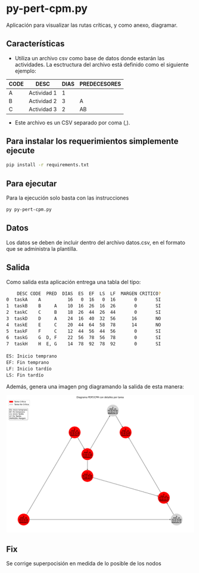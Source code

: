 # py-pert-cpm.py

Aplicación para visualizar las rutas críticas, y como anexo, diagramar.

## Características

* Utiliza un archivo csv como base de datos donde estarán las actividades. La esctructura del archivo está definido como el siguiente ejemplo:

|CODE|DESC|DIAS|PREDECESORES|
|----|----|----|------------|
|A|Actividad 1| 1 | |
|B|Actividad 2| 3 | A |
|C|Actividad 3| 2 |AB|

* Este archivo es un CSV separado por coma (,).

## Para instalar los requerimientos simplemente ejecute
```sh
pip install -r requirements.txt
```
## Para ejecutar

Para la ejecución solo basta con las instrucciones

```sh
py py-pert-cpm.py
``` 

## Datos

Los datos se deben de incluir dentro del archivo datos.csv, en el formato que se administra la plantilla.

## Salida

Como salida esta aplicación entrega una tabla del tipo:

```bash
    DESC CODE  PRED  DIAS  ES  EF  LS  LF  MARGEN CRITICO?
0  taskA    A          16   0  16   0  16       0       SI
1  taskB    B     A    10  16  26  16  26       0       SI
2  taskC    C     B    18  26  44  26  44       0       SI
3  taskD    D     A    24  16  40  32  56      16       NO
4  taskE    E     C    20  44  64  58  78      14       NO
5  taskF    F     C    12  44  56  44  56       0       SI
6  taskG    G  D, F    22  56  78  56  78       0       SI
7  taskH    H  E, G    14  78  92  78  92       0       SI

ES: Inicio temprano
EF: Fin temprano
LF: Inicio tardío
LS: Fin tardío
```

Además, genera una imagen png diagramando la salida de esta manera:

![Salida PNG](diagrama_pert_cpm.png)

## Fix

Se corrige superpocisión en medida de lo posible de los nodos
